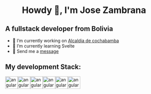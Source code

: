 <h1 align="center">Howdy 👋, I'm Jose Zambrana</h1>

<h2>A fullstack developer from Bolivia</h3>

- 🔭 I’m currently working on <a href="https://www.linkedin.com/company/gamcochabamba/mycompany/" target="_blank">Alcaldia de cochabamba</a>
- 🌱 I’m currently learning Svelte
- 💬 Send me a <a href="https://www.linkedin.com/in/jos%C3%A9-zambrana-bb08501b6/" target="_blank">message</a>

<h2>My development Stack:</h3>


<div style="display:flex;">
 <img src="https://angular.io/assets/images/logos/angular/angular.svg" alt="angular" width="40" height="40"/> 

 <img src="https://miro.medium.com/v2/resize:fit:1200/1*y6C4nSvy2Woe0m7bWEn4BA.png" alt="angular" width="40" height="40"/>
 
<img src="https://revistabyte.es/wp-content/uploads/2022/07/que-es-un-desarrollador-de-go-y-como-convertirse-en-uno.jpg" alt="angular" width="40" height="40"/>

<img src="https://upload.wikimedia.org/wikipedia/commons/thumb/e/ee/.NET_Core_Logo.svg/800px-.NET_Core_Logo.svg.png" alt="angular" width="40" height="40"/>

 <img src="https://sass-lang.com/assets/img/logos/logo.svg" alt="angular" width="40" height="40"/>

 <img src="https://www.postgresql.org/media/img/about/press/elephant.png" alt="angular" width="40" height="40"/> 
  
</p>
